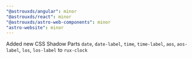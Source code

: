 ```yaml
---
"@astrouxds/angular": minor
"@astrouxds/react": minor
"@astrouxds/astro-web-components": minor
"astro-website": minor
---
```


Added new CSS Shadow Parts `date`, `date-label`, `time`, `time-label`, `aos`, `aos-label`, `los`, `los-label` to `rux-clock`
